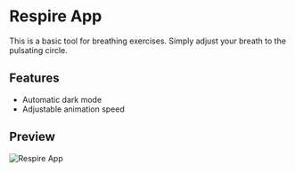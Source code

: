 # Respire App

This is a basic tool for breathing exercises. Simply adjust your breath to the pulsating circle.

## Features

- Automatic dark mode
- Adjustable animation speed

## Preview

![Respire App](https://github.com/shouhu21/respire-app/blob/main/public/img/preview.png)
